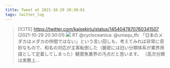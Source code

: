 ```yaml
---
title: Tweet at 2021-10-29 20:30:01
tags: twitter_log
---
```


> [!CITE] https://twitter.com/kaisekiriu/status/1454047870760341507 (2021-10-29 20:30:01)
> ![](https://twitter.com/kaisekiriu/status/1454047870760341507)
> RT @cycloceanica: @uniaqu_tfc 「日本のメダカはメダカの仲間ではない」という言い回しも、考えてみれば非常に奇妙なもので、和名の対応が主客転倒した（厳密には旧い分類体系が業界用語として定着してしまった）観賞魚業界の汚点だと思います。
> （高次分類は実務上…
